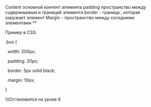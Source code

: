 Content основной контент элемента
padding пространство между содержиымым и границей элемента
border - граница , которая окружает элемент
Margin - пространство между соседними элементами
**

Пример в CSS:

.box {

  width: 200px;

  padding: 20px;

  border: 5px solid black;

  margin: 10px;

}

\\\\\\Остановился на уроке 6